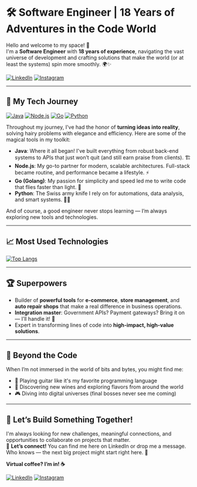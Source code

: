 # 🛠️ Software Engineer | 18 Years of Adventures in the Code World

Hello and welcome to my space! 👋  
I'm a **Software Engineer** with **18 years of experience**, navigating the vast universe of development and crafting solutions that make the world (or at least the systems) spin more smoothly. 🌍✨

[![LinkedIn](https://img.shields.io/badge/LinkedIn-0077B5?style=for-the-badge&logo=linkedin&logoColor=white)](https://www.linkedin.com/in/kelsonpalharini) [![Instagram](https://img.shields.io/badge/Instagram-E4405F?style=for-the-badge&logo=instagram&logoColor=white)](https://www.instagram.com/kelsonpalharini)

---

## 🚀 My Tech Journey

[![Java](https://img.shields.io/badge/Java-ED8B00?style=for-the-badge&logo=openjdk&logoColor=white)](https://www.java.com) [![Node.js](https://img.shields.io/badge/Node.js-339933?style=for-the-badge&logo=nodedotjs&logoColor=white)](https://nodejs.org) [![Go](https://img.shields.io/badge/Go-00ADD8?style=for-the-badge&logo=go&logoColor=white)](https://go.dev) [![Python](https://img.shields.io/badge/Python-3776AB?style=for-the-badge&logo=python&logoColor=white)](https://www.python.org)

Throughout my journey, I've had the honor of **turning ideas into reality**, solving hairy problems with elegance and efficiency. Here are some of the magical tools in my toolkit:

- **Java**: Where it all began! I've built everything from robust back-end systems to APIs that just won’t quit (and still earn praise from clients). 🏗️  
- **Node.js**: My go-to partner for modern, scalable architectures. Full-stack became routine, and performance became a lifestyle. ⚡  
- **Go (Golang)**: My passion for simplicity and speed led me to write code that flies faster than light. 🚀  
- **Python**: The Swiss army knife I rely on for automations, data analysis, and smart systems. 🐍✨  

And of course, a good engineer never stops learning — I’m always exploring new tools and technologies.

---

## 📈 Most Used Technologies

[![Top Langs](https://github-readme-stats.vercel.app/api/top-langs/?username=kelsonpalharini&layout=compact&langs_count=8&theme=radical)](https://github.com/kelsonpalharini)

---

## 🏆 Superpowers

- Builder of **powerful tools** for **e-commerce**, **store management**, and **auto repair shops** that make a real difference in business operations.  
- **Integration master**: Government APIs? Payment gateways? Bring it on — I’ll handle it! 🔗  
- Expert in transforming lines of code into **high-impact, high-value solutions**.  

---

## 🎸 Beyond the Code

When I’m not immersed in the world of bits and bytes, you might find me:

- 🎸 Playing guitar like it's my favorite programming language  
- 🍷 Discovering new wines and exploring flavors from around the world  
- 🎮 Diving into digital universes (final bosses never see me coming)  

---

## 🤝 Let’s Build Something Together!

I'm always looking for new challenges, meaningful connections, and opportunities to collaborate on projects that matter.  
💬 **Let’s connect!** You can find me here on LinkedIn or drop me a message. Who knows — the next big project might start right here. 🚀

**Virtual coffee? I’m in! ☕**

[![LinkedIn](https://img.shields.io/badge/LinkedIn-0077B5?style=for-the-badge&logo=linkedin&logoColor=white)](https://www.linkedin.com/in/kelsonpalharini) [![Instagram](https://img.shields.io/badge/Instagram-E4405F?style=for-the-badge&logo=instagram&logoColor=white)](https://www.instagram.com/kelsonpalharini)
